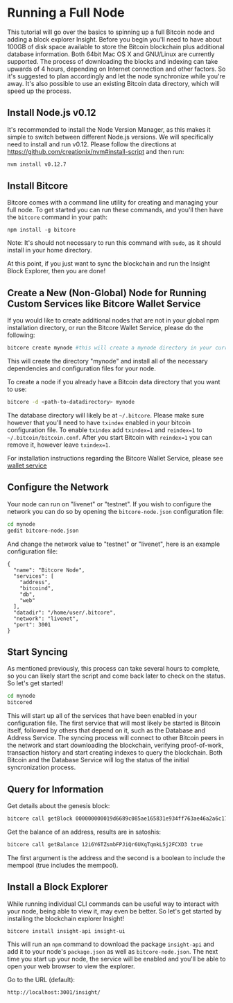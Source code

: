 # Running a Full Node

This tutorial will go over the basics to spinning up a full Bitcoin node and adding a block explorer Insight. Before you begin you'll need to have about 100GB of disk space available to store the Bitcoin blockchain plus additional database information. Both 64bit Mac OS X and GNU/Linux are currently supported. The process of downloading the blocks and indexing can take upwards of 4 hours, depending on Internet connection and other factors. So it's suggested to plan accordingly and let the node synchronize while you're away. It's also possible to use an existing Bitcoin data directory, which will speed up the process.

## Install Node.js v0.12

It's recommended to install the Node Version Manager, as this makes it simple to switch between different Node.js versions. We will specifically need to install and run v0.12. Please follow the directions at https://github.com/creationix/nvm#install-script and then run:

```bash
nvm install v0.12.7
```

## Install Bitcore

Bitcore comes with a command line utility for creating and managing your full node. To get started you can run these commands, and you'll then have the `bitcore` command in your path:

```
npm install -g bitcore
```

Note: It's should not necessary to run this command with `sudo`, as it should install in your home directory.

At this point, if you just want to sync the blockchain and run the Insight Block Explorer, then you are done!

## Create a New (Non-Global) Node for Running Custom Services like Bitcore Wallet Service

If you would like to create additional nodes that are not in your global npm installation directory, or run the Bitcore Wallet Service, please do the following:

```bash
bitcore create mynode #this will create a mynode directory in your current working directory
```

This will create the directory "mynode" and install all of the necessary dependencies and configuration files for your node.


To create a node if you already have a Bitcoin data directory that you want to use:

```bash
bitcore -d <path-to-datadirectory> mynode
```

The database directory will likely be at `~/.bitcore`. Please make sure however that you'll need to have `txindex` enabled in your bitcoin configuration file. To enable `txindex` add `txindex=1` and `reindex=1` to `~/.bitcoin/bitcoin.conf`. After you start Bitcoin with `reindex=1` you can remove it, however leave `txindex=1`.

For installation instructions regarding the Bitcore Wallet Service, please see [wallet service](/guides/wallet-service)

## Configure the Network

Your node can run on "livenet" or "testnet". If you wish to configure the network you can do so by opening the `bitcore-node.json` configuration file:

```bash
cd mynode
gedit bitcore-node.json
```

And change the network value to "testnet" or "livenet", here is an example configuration file:

```
{
  "name": "Bitcore Node",
  "services": [
    "address",
    "bitcoind",
    "db",
    "web"
  ],
  "datadir": "/home/user/.bitcore",
  "network": "livenet",
  "port": 3001
}
```

## Start Syncing

As mentioned previously, this process can take several hours to complete, so you can likely start the script and come back later to check on the status. So let's get started!

```bash
cd mynode
bitcored
```

This will start up all of the services that have been enabled in your configuration file. The first service that will most likely be started is Bitcoin itself, followed by others that depend on it, such as the Database and Address Service. The syncing process will connect to other Bitcoin peers in the network and start downloading the blockchain, verifying proof-of-work, transaction history and start creating indexes to query the blockchain. Both Bitcoin and the Database Service will log the status of the initial syncronization process.

## Query for Information

Get details about the genesis block:

```bash
bitcore call getBlock 000000000019d6689c085ae165831e934ff763ae46a2a6c172b3f1b60a8ce26f
```

Get the balance of an address, results are in satoshis:

```bash
bitcore call getBalance 12i6Y6TZsmbFPJiQr6UXqTqmkL5j2FCXD3 true
```

The first argument is the address and the second is a boolean to include the mempool (true includes the mempool).


## Install a Block Explorer

While running individual CLI commands can be useful way to interact with your node, being able to view it, may even be better. So let's get started by installing the blockchain explorer Insight!

```
bitcore install insight-api insight-ui
```

This will run an `npm` command to download the package `insight-api` and add it to your node's `package.json` as well as `bitcore-node.json`. The next time you start up your node, the service will be enabled and you'll be able to open your web browser to view the explorer.

Go to the URL (default):

`http://localhost:3001/insight/`
